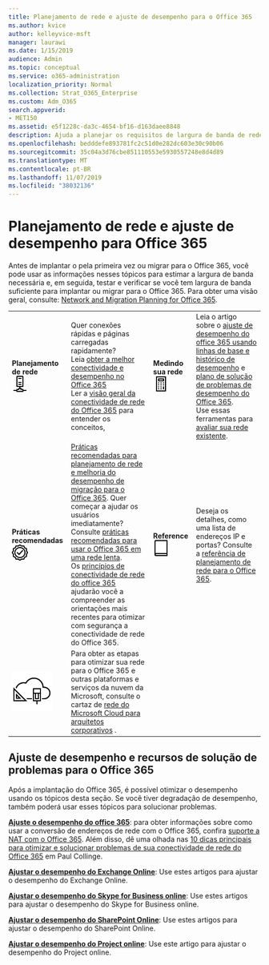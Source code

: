 ```yaml
---
title: Planejamento de rede e ajuste de desempenho para o Office 365
ms.author: kvice
author: kelleyvice-msft
manager: laurawi
ms.date: 1/15/2019
audience: Admin
ms.topic: conceptual
ms.service: o365-administration
localization_priority: Normal
ms.collection: Strat_O365_Enterprise
ms.custom: Adm_O365
search.appverid:
- MET150
ms.assetid: e5f1228c-da3c-4654-bf16-d163daee8848
description: Ajuda a planejar os requisitos de largura de banda de rede do Microsoft Office 365. Depois de implantado, retorne para ajustar e solucionar problemas de desempenho do Office 365.
ms.openlocfilehash: bedddefe893781fc2c51d0e282dc603e30c90b06
ms.sourcegitcommit: 35c04a3d76cbe851110553e5930557248e8d4d89
ms.translationtype: MT
ms.contentlocale: pt-BR
ms.lasthandoff: 11/07/2019
ms.locfileid: "38032136"
---
```

# <a name="network-planning-and-performance-tuning-for-office-365"></a>Planejamento de rede e ajuste de desempenho para Office 365
Antes de implantar o pela primeira vez ou migrar para o Office 365, você pode usar as informações nesses tópicos para estimar a largura de banda necessária e, em seguida, testar e verificar se você tem largura de banda suficiente para implantar ou migrar para o Office 365. Para obter uma visão geral, consulte: [Network and Migration Planning for Office 365](network-and-migration-planning.md).
  
|||||
|:-----|:-----|:-----|:-----|
|**Planejamento de rede** <br/> ![Rede](media/5e9dcd06-601b-4b28-88dc-f524e7548794.png)           <br/> |Quer conexões rápidas e páginas carregadas rapidamente?  <br/> Leia [obter a melhor conectividade e desempenho no Office 365](https://aka.ms/o365perfprinciples) <br/> Ler a [visão geral da conectividade de rede do Office 365](https://docs.microsoft.com/office365/enterprise/office-365-networking-overview) para entender os conceitos,  <br/> |**Medindo sua rede** <br/> ![Empréstimo](media/d690a132-4884-40eb-a918-526bb3dff3cc.png)           <br/> |Leia o artigo sobre o [ajuste de desempenho do office 365 usando linhas de base e histórico de desempenho](performance-tuning-using-baselines-and-history.md) e [plano de solução de problemas de desempenho do Office 365](performance-troubleshooting-plan.md).  <br/> Use essas ferramentas para [avaliar sua rede existente](network-and-migration-planning.md#calculators).  <br/> |
|**Práticas recomendadas** <br/> ![Práticas recomendadas](media/2a659a5c-1007-47d3-a6c6-a19e018ab29b.png)           <br/> |[Práticas recomendadas para planejamento de rede e melhoria do desempenho de migração para o Office 365](network-and-migration-planning.md#BestPractices). Quer começar a ajudar os usuários imediatamente? Consulte [práticas recomendadas para usar o Office 365 em uma rede lenta](https://support.office.com/article/fd16c8d2-4799-4c39-8fd7-045f06640166).  <br/> Os [princípios de conectividade de rede do office 365](https://aka.ms/o365networkingprinciples) ajudarão você a compreender as orientações mais recentes para otimizar com segurança a conectividade de rede do Office 365.  <br/> |**Reference** <br/> ![Livro ou diário](media/56dff3c1-f605-48d8-811f-7d13ce639ecd.png)           <br/> |Deseja os detalhes, como uma lista de endereços IP e portas? Consulte a [referência de planejamento de rede para o Office 365](network-and-migration-planning.md#NetReference).  <br/> |
|![Consulte o cartaz de rede do Microsoft Cloud para arquitetos corporativos](media/3094be9f-2407-4fa5-896d-aa66ef7b9bb9.png)           <br/> |Para obter as etapas para otimizar sua rede para o Office 365 e outras plataformas e serviços da nuvem da Microsoft, consulte o cartaz de [rede do Microsoft Cloud para arquitetos corporativos](https://aka.ms/cloudarchnetworking) .  <br/> |
   
## <a name="performance-tuning-and-troubleshooting-resources-for-office-365"></a>Ajuste de desempenho e recursos de solução de problemas para o Office 365
<a name="apptuning"> </a>

Após a implantação do Office 365, é possível otimizar o desempenho usando os tópicos desta seção. Se você tiver degradação de desempenho, também poderá usar esses tópicos para solucionar problemas.
  
 **[Ajuste o desempenho do office 365](tune-office-365-performance.md)**: para obter informações sobre como usar a conversão de endereços de rede com o Office 365, confira [suporte a NAT com o Office 365](nat-support-with-office-365.md). Além disso, dê uma olhada nas [10 dicas principais para otimizar e solucionar problemas de sua conectividade de rede do Office 365](https://blogs.technet.com/b/onthewire/archive/2014/06/18/top-10-tips-for-optimising-amp-troubleshooting-your-office-365-network-connectivity.aspx) em Paul Collinge. 
  
 **[Ajustar o desempenho do Exchange Online](tune-exchange-online-performance.md)**: Use estes artigos para ajustar o desempenho do Exchange Online. 
  
 **[Ajustar o desempenho do Skype for Business online](tune-skype-for-business-online-performance.md)**: Use estes artigos para ajustar o desempenho do Skype for Business online. 
  
 **[Ajustar o desempenho do SharePoint Online](tune-sharepoint-online-performance.md)**: Use estes artigos para ajustar o desempenho do SharePoint Online. 
  
 **[Ajustar o desempenho do Project online](https://support.office.com/article/12ba0ebd-c616-42e5-b9b6-cad570e8409c)**: Use este artigo para ajustar o desempenho do Project online. 
  

